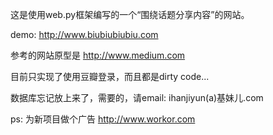 这是使用web.py框架编写的一个“围绕话题分享内容”的网站。

demo: http://www.biubiubiubiu.com

参考的网站原型是 http://www.medium.com

目前只实现了使用豆瓣登录，而且都是dirty code...

数据库忘记放上来了，需要的，请email: ihanjiyun(a)基妹儿.com

ps: 
为新项目做个广告
http://www.workor.com
